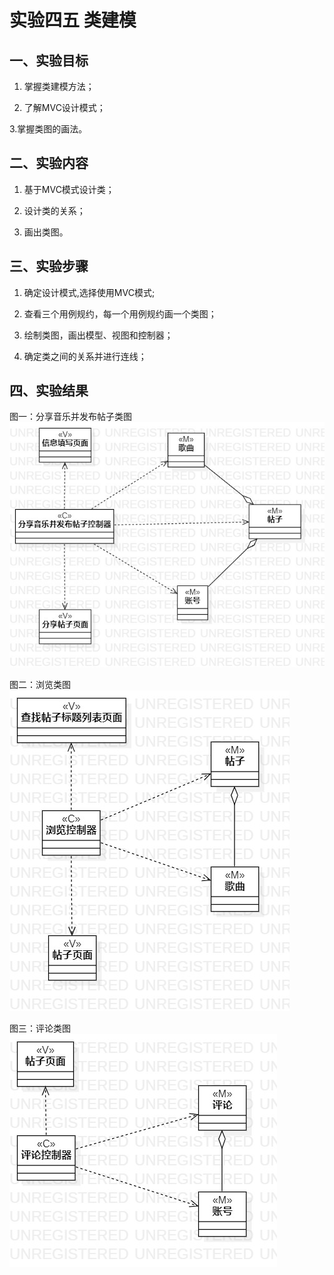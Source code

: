 # 实验四五 类建模

## 一、实验目标

1. 掌握类建模方法；

2. 了解MVC设计模式；

3.掌握类图的画法。

## 二、实验内容

1. 基于MVC模式设计类；

2. 设计类的关系；

3. 画出类图。

## 三、实验步骤

1. 确定设计模式,选择使用MVC模式;

2. 查看三个用例规约，每一个用例规约画一个类图；

3. 绘制类图，画出模型、视图和控制器；

4. 确定类之间的关系并进行连线；


## 四、实验结果

图一：分享音乐并发布帖子类图
![分享音乐并发布帖子类图](./lab4+5.ClassDiagram1.jpg)

图二：浏览类图
![浏览类图](./lab4+5.ClassDiagram2.jpg)

图三：评论类图
![评论类图](./lab4+5.ClassDiagram3.jpg)
